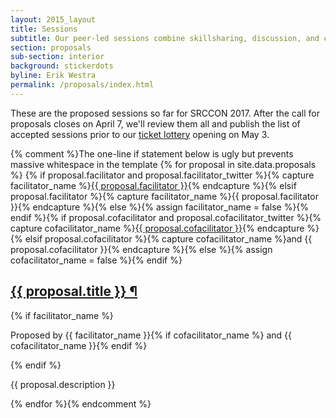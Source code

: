 ```yaml
---
layout: 2015_layout
title: Sessions
subtitle: Our peer-led sessions combine skillsharing, discussion, and collaboration.
section: proposals
sub-section: interior
background: stickerdots
byline: Erik Westra
permalink: /proposals/index.html
---
```


These are the proposed sessions so far for SRCCON 2017. After the call for proposals closes on April 7, we'll review them all and publish the list of accepted sessions prior to our [ticket lottery](/tickets) opening on May 3.

<div class="session-proposal-list">{% comment %}The one-line if statement below is ugly but prevents massive whitespace in the template
{% for proposal in site.data.proposals %}
    {% if proposal.facilitator and proposal.facilitator_twitter %}{% capture facilitator_name %}<a href="https://twitter.com/{{ proposal.facilitator_twitter }}">{{ proposal.facilitator }}</a>{% endcapture %}{% elsif proposal.facilitator %}{% capture facilitator_name %}{{ proposal.facilitator }}{% endcapture %}{% else %}{% assign facilitator_name = false %}{% endif %}{% if proposal.cofacilitator and proposal.cofacilitator_twitter %}{% capture cofacilitator_name %}<a href="https://twitter.com/{{ proposal.cofacilitator_twitter }}">{{ proposal.cofacilitator }}</a>{% endcapture %}{% elsif proposal.cofacilitator %}{% capture cofacilitator_name %}and {{ proposal.cofacilitator }}{% endcapture %}{% else %}{% assign cofacilitator_name = false %}{% endif %}
    <div class="session-proposal" id="proposal-{{ proposal.id }}">
        <h2 class="session-title"><a href="#proposal-{{ proposal.id }}">{{ proposal.title }} <span class="permalink">&para;</span></a></h2>
        {% if facilitator_name %}<p class="facilitator">Proposed by {{ facilitator_name }}{% if cofacilitator_name %} and {{ cofacilitator_name }}{% endif %}</p>{% endif %}
        <p class="session-description">{{ proposal.description }}</p>
    </div>
{% endfor %}{% endcomment %}
</div>
